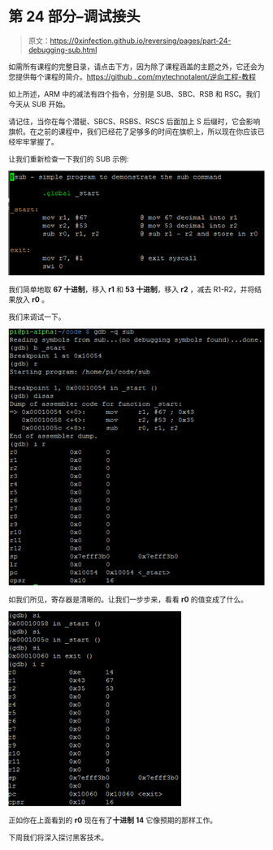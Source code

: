 # 第 24 部分–调试接头

> 原文：<https://0xinfection.github.io/reversing/pages/part-24-debugging-sub.html>

如需所有课程的完整目录，请点击下方，因为除了课程涵盖的主题之外，它还会为您提供每个课程的简介。[https://github . com/mytechnotalent/逆向工程-教程](https://github.com/mytechnotalent/Reverse-Engineering-Tutorial)

如上所述，ARM 中的减法有四个指令，分别是 SUB、SBC、RSB 和 RSC。我们今天从 SUB 开始。

请记住，当你在每个潜艇、SBCS、RSBS、RSCS 后面加上 S 后缀时，它会影响旗帜。在之前的课程中，我们已经花了足够多的时间在旗帜上，所以现在你应该已经牢牢掌握了。

让我们重新检查一下我们的 SUB 示例:

![](img/c431947534ec7c9dd6893f497b7df96d.png)

我们简单地取 **67 十进制**，移入 **r1** 和 **53 十进制**，移入 **r2** ，减去 R1-R2，并将结果放入 **r0** 。

我们来调试一下。

![](img/20fc9736a59354243a2ac9fd5bf7c795.png)

如我们所见，寄存器是清晰的。让我们一步步来，看看 **r0** 的值变成了什么。

![](img/3dce3a91b2d1b3cf2a76f0893bda5d76.png)

正如你在上面看到的 **r0** 现在有了**十进制** **14** 它像预期的那样工作。

下周我们将深入探讨黑客技术。